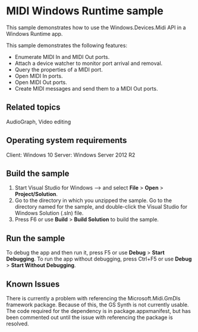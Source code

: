 ﻿MIDI Windows Runtime sample
===========================

This sample demonstrates how to use the Windows.Devices.Midi API in a Windows Runtime app.

This sample demonstrates the following features:
-   Enumerate MIDI In and MIDI Out ports.
-   Attach a device watcher to monitor port arrival and removal.
-   Query the properties of a MIDI port.
-   Open MIDI In ports.
-   Open MIDI Out ports.
-   Create MIDI messages and send them to a MIDI Out ports.

Related topics
--------------
AudioGraph, Video editing

Operating system requirements
-----------------------------
Client: Windows 10
Server: Windows Server 2012 R2

Build the sample
----------------
1.  Start Visual Studio for Windows --\> and select **File** \> **Open** \> **Project/Solution**.
2.  Go to the directory in which you unzipped the sample. Go to the directory named for the sample, and double-click the Visual Studio for Windows Solution (.sln) file.
3.  Press F6 or use **Build** \> **Build Solution** to build the sample.

Run the sample
--------------
To debug the app and then run it, press F5 or use **Debug** \> **Start Debugging**. To run the app without debugging, press Ctrl+F5 or use **Debug** \> **Start Without Debugging**.

Known Issues
--------------
There is currently a problem with referencing the Microsoft.Midi.GmDls framework package. Because of this, the GS Synth is not currently usable.
The code required for the dependency is in package.appxmanifest, but has been commented out until the issue with referencing the package is resolved.